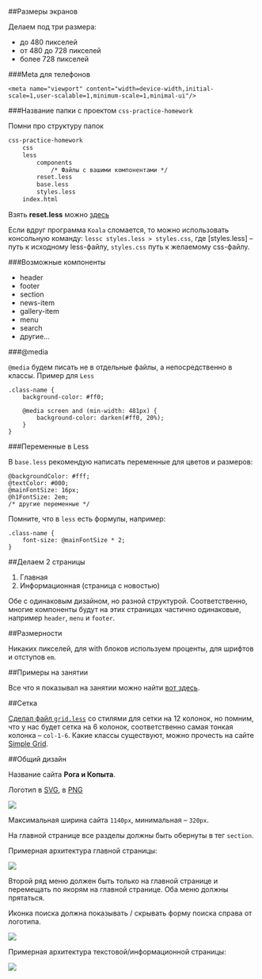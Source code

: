 ##Размеры экранов

Делаем под три размера:

- до 480 пикселей
- от 480 до 728 пикселей
- более 728 пикселей

###Meta для телефонов

`<meta name="viewport" content="width=device-width,initial-scale=1,user-scalable=1,minimum-scale=1,minimal-ui"/>`

###Название папки с проектом `css-practice-homework`

Помни про структуру папок

```html
css-practice-homework
    css
    less
        components
            /* Файлы с вашими компонентами */
        reset.less
        base.less
        styles.less
    index.html
```

Взять **reset.less** можно [здесь](/OXTraining/MikhailLarchanka/wiki/reset.less)

Если вдруг программа `Koala` сломается, то можно использовать консольную команду:
`lessc styles.less > styles.css`, где [styles.less] – путь к исходному less-файлу, `styles.css` путь к желаемому css-файлу.

###Возможные компоненты

* header
* footer
* section
* news-item
* gallery-item
* menu
* search
* другие...

###@media

`@media` будем писать не в отдельные файлы, а непосредственно в классы. Пример для `Less`

```less
.class-name {
    background-color: #ff0;

    @media screen and (min-width: 481px) {
        background-color: darken(#ff0, 20%);
    }
}
```

###Переменные в Less

В `base.less` рекомендую написать переменные для цветов и размеров:

```less
@backgroundColor: #fff;
@textColor: #000;
@mainFontSize: 16px;
@h1FontSize: 2em;
/* другие переменные */
```

Помните, что в `less` есть формулы, например:

```less
.class-name {
    font-size: @mainFontSize * 2;
}
````

##Делаем 2 страницы

1. Главная
2. Информационная (страница с новостью)

Обе с одинаковым дизайном, но разной структурой. Соответственно, многие компоненты будут на этих страницах частично одинаковые, например `header`, `menu` и `footer`.

##Размерности

Никаких пикселей, для with блоков используем проценты, для шрифтов и отступов `em`.

##Примеры на занятии

Все что я показывал на занятии можно найти [вот здесь](https://github.com/OXTraining/MikhailLarchanka/tree/master/homework/css-practice).

##Сетка

[Сделал файл `grid.less`](https://raw.githubusercontent.com/OXTraining/MikhailLarchanka/master/homework/css-practice/grid.less) со стилями для сетки на 12 колонок, но помним, что у нас будет сетка на 6 колонок, соответственно самая тонкая колонка – `col-1-6`. Какие классы существуют, можно прочесть на сайте [Simple Grid](http://thisisdallas.github.io/Simple-Grid/).

##Общий дизайн

Название сайта **Рога и Копыта**.

Логотип в [SVG](https://raw.githubusercontent.com/OXTraining/MikhailLarchanka/master/homework/css-practice/logo.svg), в [PNG](https://raw.githubusercontent.com/OXTraining/MikhailLarchanka/master/homework/css-practice/logo.png)

![](https://raw.githubusercontent.com/OXTraining/MikhailLarchanka/master/homework/css-practice/logo.png)

Максимальная ширина сайта `1140px`, минимальная – `320px`.

На главной странице все разделы должны быть обернуты в тег `section`.

Примерная архитектура главной страницы:

![](https://raw.githubusercontent.com/OXTraining/MikhailLarchanka/master/homework/css-practice/mainpage.jpg)

Второй ряд меню должен быть только на главной странице и перемещать по якорям на главной странице. Оба меню должны прятаться.

Иконка поиска должна показывать / скрывать форму поиска справа от логотипа. 

![](https://raw.githubusercontent.com/OXTraining/MikhailLarchanka/master/homework/css-practice/search.png)

Примерная архитектура текстовой/информационной страницы:

![](https://raw.githubusercontent.com/OXTraining/MikhailLarchanka/master/homework/css-practice/newspage.jpg)